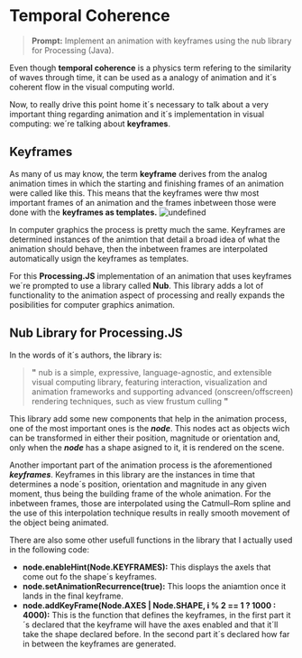 # Temporal Coherence
>**Prompt:** Implement an animation with keyframes using the nub library for Processing (Java).
>
Even though **temporal coherence** is a physics term refering to the similarity of waves through time, it can be used as a analogy of animation and it´s coherent flow in the visual computing world.

Now, to really drive this point home it´s necessary to talk about a very important thing regarding animation and it´s implementation in visual computing: we´re talking about **keyframes**.

## Keyframes
As many of us may know, the term **keyframe** derives from the analog animation times in which the starting and finishing frames of an animation were called like this. This means that the keyframes were thw most important frames of an animation and the frames inbetween those were done with the **keyframes as templates.**
![undefined](https://what-when-how.com/wp-content/uploads/2012/07/tmpcd0074_thumb.png)

In computer graphics the process is pretty much the same. Keyframes are determined instances of the animtion that detail a broad idea of what the animation should behave, then the inbetween frames are interpolated automatically usign the keyframes as templates.

For this **Processing.JS** implementation of an animation that uses keyframes we´re prompted to use a library called **Nub**. This library adds a lot of functionality to the animation aspect of processing and really expands the posibilities for computer graphics animation.

## Nub Library for Processing.JS 
In the words of it´s authors, the library is:
>**"** nub is a simple, expressive, language-agnostic, and extensible visual computing library, featuring interaction, visualization and animation frameworks and supporting advanced (onscreen/offscreen) rendering techniques, such as view frustum culling **"**

This library add some new components that help in the animation process, one of the most important ones is the ***node***. This nodes act as objects wich can be transformed in either their position, magnitude or orientation and, only when the ***node*** has a shape asigned to it, it is rendered on the scene.

Another important part of the animation process is the aforementioned ***keyframes***. Keyframes in this library are the instances in time that determines a node´s position, orientation and magnitude in any given moment, thus being the building frame of the whole animation. For the inbetween frames, those are interpolated using the Catmull–Rom spline and the use of this interpolation technique results in really smooth movement of the object being animated.

There are also some other usefull functions in the library that I actually used in the following code: 

 - **node.enableHint(Node.KEYFRAMES):** This displays the axels that come out fo the shape´s keyframes.
 - **node.setAnimationRecurrence(true):** This loops the aniamtion once it lands in the final keyframe.
 - **node.addKeyFrame(Node.AXES | Node.SHAPE, i % 2 == 1 ? 1000 : 4000):**  This is the function that defines the keyframes, in the first part it´s declared that the keyframe will have the axes enabled and that it´ll take the shape declared before. In the second part it´s declared how far in between the keyframes are generated.

